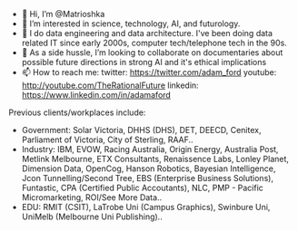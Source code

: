 - 👋 Hi, I’m @Matrioshka
- 👀 I’m interested in science, technology, AI, and futurology.
- 🌱 I do data engineering and data architecture. I've been doing data related IT since early 2000s, computer tech/telephone tech in the 90s.
- 💞️ As a side hussle, I’m looking to collaborate on documentaries about possible future directions in strong AI and it's ethical implications
- 📫 How to reach me: twitter: https://twitter.com/adam_ford youtube: http://youtube.com/TheRationalFuture linkedin: https://www.linkedin.com/in/adamaford


Previous clients/workplaces include: 
- Government: Solar Victoria, DHHS (DHS), DET, DEECD, Cenitex, Parliament of Victoria, City of Sterling, RAAF..
- Industry: IBM, EVOW, Racing Australia, Origin Energy, Australia Post, Metlink Melbourne, ETX Consultants, Renaissence Labs, Lonley Planet, Dimension Data, OpenCog, Hanson Robotics, Bayesian Intelligence, Jcon Tunnelling/Second Tree, EBS (Enterprise Business Solutions), Funtastic, CPA (Certified Public Accoutants), NLC, PMP - Pacific Micromarketing, ROI/See More Data.. 
- EDU: RMIT (CSIT), LaTrobe Uni (Campus Graphics), Swinbure Uni, UniMelb (Melbourne Uni Publishing)..
